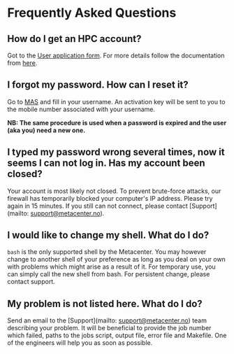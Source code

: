 # Frequently Asked Questions

## How do I get an HPC account?

Got to the [User application form](https://www.metacenter.no/user/application).
For more details follow the documentation from 
[here](https://www.sigma2.no/content/how-apply-user-account).


## I forgot my password. How can I reset it?

Go to [MAS](https://www.metacenter.no/user/reset/) and fill in your username. 
An activation key will be sent to you to the mobile number associated with your username.

**NB: The same procedure is used when a password is expired and the user (aka you) need a new one.**

## I typed my password wrong several times, now it seems I can not log in. Has my account been closed?

Your account is most likely not closed. To prevent brute-force attacks, our
firewall has temporarily blocked your computer's IP address. Please try again
in 15 minutes.
If you still can not connect, please contact 
[Support](mailto: support@metacenter.no).

## I would like to change my shell. What do I do?

```bash``` is the only supported shell by the Metacenter. You may however change to another shell of your preference as long as you deal on your own with problems which might arise as a result of it.
For temporary use, you can simply call the new shell from bash. For persistent change, please contact support.

## My problem is not listed here. What do I do?

Send an email to the [Support](mailto: support@metacenter.no) team describing 
your problem. It will be beneficial to provide the job number which failed, 
paths to the jobs script, output file, error file and Makefile. 
One of the engineers will help you as soon as possible.
